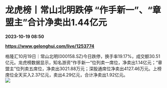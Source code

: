 # 龙虎榜丨常山北明跌停 “作手新一”、“章盟主”合计净卖出1.44亿元

**2023-10-19 08:50**

**https://www.gelonghui.com/live/1253774**

格隆汇10月19日｜常山北明(000158.SZ)今日跌停，换手率19.17%，成交额30.51亿元。龙虎榜数据显示，知名游资“作手新一”位列卖一席位，净卖出1.14亿元；“章盟主”位列卖五席位，净卖出3021.88万元；深股通席位净卖出4127.46万元。上榜席位全天买入2.37亿元，卖出4.29亿元，合计净卖出1.92亿元。  
![](https://img3.gelonghui.com/e7c2b-d0ca304f-a1b5-4548-940e-ce9c5db51961.png)